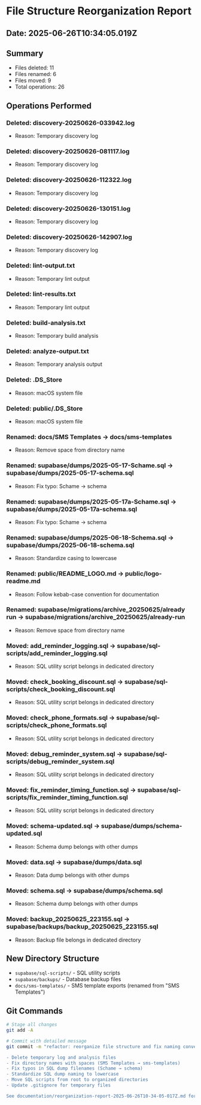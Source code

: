 # File Structure Reorganization Report

## Date: 2025-06-26T10:34:05.019Z

## Summary
- Files deleted: 11
- Files renamed: 6
- Files moved: 9
- Total operations: 26

## Operations Performed

### Deleted: discovery-20250626-033942.log
- Reason: Temporary discovery log

### Deleted: discovery-20250626-081117.log
- Reason: Temporary discovery log

### Deleted: discovery-20250626-112322.log
- Reason: Temporary discovery log

### Deleted: discovery-20250626-130151.log
- Reason: Temporary discovery log

### Deleted: discovery-20250626-142907.log
- Reason: Temporary discovery log

### Deleted: lint-output.txt
- Reason: Temporary lint output

### Deleted: lint-results.txt
- Reason: Temporary lint output

### Deleted: build-analysis.txt
- Reason: Temporary build analysis

### Deleted: analyze-output.txt
- Reason: Temporary analysis output

### Deleted: .DS_Store
- Reason: macOS system file

### Deleted: public/.DS_Store
- Reason: macOS system file

### Renamed: docs/SMS Templates → docs/sms-templates
- Reason: Remove space from directory name

### Renamed: supabase/dumps/2025-05-17-Schame.sql → supabase/dumps/2025-05-17-schema.sql
- Reason: Fix typo: Schame -> schema

### Renamed: supabase/dumps/2025-05-17a-Schame.sql → supabase/dumps/2025-05-17a-schema.sql
- Reason: Fix typo: Schame -> schema

### Renamed: supabase/dumps/2025-06-18-Schema.sql → supabase/dumps/2025-06-18-schema.sql
- Reason: Standardize casing to lowercase

### Renamed: public/README_LOGO.md → public/logo-readme.md
- Reason: Follow kebab-case convention for documentation

### Renamed: supabase/migrations/archive_20250625/already run → supabase/migrations/archive_20250625/already-run
- Reason: Remove space from directory name

### Moved: add_reminder_logging.sql → supabase/sql-scripts/add_reminder_logging.sql
- Reason: SQL utility script belongs in dedicated directory

### Moved: check_booking_discount.sql → supabase/sql-scripts/check_booking_discount.sql
- Reason: SQL utility script belongs in dedicated directory

### Moved: check_phone_formats.sql → supabase/sql-scripts/check_phone_formats.sql
- Reason: SQL utility script belongs in dedicated directory

### Moved: debug_reminder_system.sql → supabase/sql-scripts/debug_reminder_system.sql
- Reason: SQL utility script belongs in dedicated directory

### Moved: fix_reminder_timing_function.sql → supabase/sql-scripts/fix_reminder_timing_function.sql
- Reason: SQL utility script belongs in dedicated directory

### Moved: schema-updated.sql → supabase/dumps/schema-updated.sql
- Reason: Schema dump belongs with other dumps

### Moved: data.sql → supabase/dumps/data.sql
- Reason: Data dump belongs with other dumps

### Moved: schema.sql → supabase/dumps/schema.sql
- Reason: Schema dump belongs with other dumps

### Moved: backup_20250625_223155.sql → supabase/backups/backup_20250625_223155.sql
- Reason: Backup file belongs in dedicated directory

## New Directory Structure
- `supabase/sql-scripts/` - SQL utility scripts
- `supabase/backups/` - Database backup files
- `docs/sms-templates/` - SMS template exports (renamed from "SMS Templates")

## Git Commands
```bash
# Stage all changes
git add -A

# Commit with detailed message
git commit -m "refactor: reorganize file structure and fix naming conventions

- Delete temporary log and analysis files
- Fix directory names with spaces (SMS Templates → sms-templates)
- Fix typos in SQL dump filenames (Schame → schema)
- Standardize SQL dump naming to lowercase
- Move SQL scripts from root to organized directories
- Update .gitignore for temporary files

See documentation/reorganization-report-2025-06-26T10-34-05-017Z.md for details"
```
